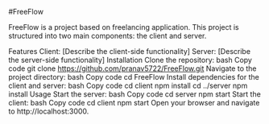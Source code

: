 #FreeFlow

FreeFlow is a project based on freelancing application.
This project is structured into two main components: the client and server.

Features
Client: [Describe the client-side functionality]
Server: [Describe the server-side functionality]
Installation
Clone the repository:
bash
Copy code
git clone https://github.com/pranav5722/FreeFlow.git
Navigate to the project directory:
bash
Copy code
cd FreeFlow
Install dependencies for the client and server:
bash
Copy code
cd client
npm install
cd ../server
npm install
Usage
Start the server:
bash
Copy code
cd server
npm start
Start the client:
bash
Copy code
cd client
npm start
Open your browser and navigate to http://localhost:3000.
